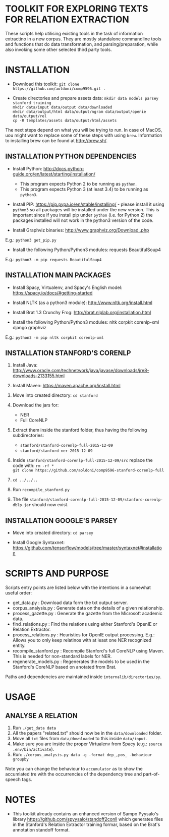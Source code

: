 # TOOLKIT FOR EXPLORING TEXTS FOR RELATION EXTRACTION

These scripts help utilising existing tools in the task of information extractino in a new corpus. They are mostly standalone commandline tools and functions that do data transformation, and parsing/preparation, while also invoking some other selected third party tools.


# INSTALLATION

- Download this toolkit:
    `git clone https://github.com/aoldoni/comp9596.git .`

- Create directories and prepare assets data:
    `mkdir data models parsey stanford training`  
    `mkdir data/input data/output data/downloaded`  
    `mkdir data/output/html data/output/ngram data/output/openie data/output/rel`  
    `cp -R templates/assets data/output/html/assets`

The next steps depend on what you will be trying to run. In case of MacOS, uou might want to replace some of these steps with using `brew`. Information to installing brew can be found at http://brew.sh/.


## INSTALLATION PYTHON DEPENDENCIES

- Install Python: http://docs.python-guide.org/en/latest/starting/installation/
    - This program expects Python 2 to be running as `python`.
    - This program expects Python 3 (at least 3.4) to be running as `python3`.

- Install PIP: https://pip.pypa.io/en/stable/installing/ - please install it using `python3` so all packages will be installed under the new version. This is important since if you install pip under `python` (i.e. for Python 2) the packages installed will not work in the python3 version of the code.

- Install Graphviz binaries: http://www.graphviz.org/Download..php

E.g.:
    `python3 get_pip.py`

- Install the following Python/Python3 modules:
    requests
    BeautifulSoup4

E.g.:
    `python3 -m pip requests BeautifulSoup4`


## INSTALLATION MAIN PACKAGES

- Install Spacy, Virtualenv, and Spacy's English model: https://spacy.io/docs/#getting-started
- Install NLTK (as a python3 module): http://www.nltk.org/install.html
- Install Brat 1.3 Crunchy Frog: http://brat.nlplab.org/installation.html

- Install the following Python/Python3 modules:
    nltk
    corpkit
    corenlp-xml
    django
    graphviz

E.g.:
    `python3 -m pip nltk corpkit corenlp-xml`


## INSTALLATION STANFORD'S CORENLP

1. Install Java: http://www.oracle.com/technetwork/java/javase/downloads/jre8-downloads-2133155.html
2. Install Maven: https://maven.apache.org/install.html

3. Move into created directory:
    `cd stanford`

4. Download the jars for:
    - NER
    - Full CoreNLP

5. Extract them inside the stanford folder, thus having the following subdirectories:
    - `stanford/stanford-corenlp-full-2015-12-09`
    - `stanford/stanford-ner-2015-12-09`

6. Inside `stanford/stanford-corenlp-full-2015-12-09/src` replace the code with:
    `rm -rf *`  
    `git clone https://github.com/aoldoni/comp9596-stanford-corenlp-full`  

7. `cd ../../..`

8. Run `recompile_stanford.py`

9. The file `stanford/stanford-corenlp-full-2015-12-09/stanford-corenlp-dblp.jar` should now exist.


## INSTALLATION GOOGLE'S PARSEY

- Move into created directory:
    `cd parsey`

- Install Google Syntaxnet: https://github.com/tensorflow/models/tree/master/syntaxnet#installation


# SCRIPTS AND PURPOSE

Scripts entry points are listed below with the intentions in a somewhat useful order:
- get_data.py : Download data form the txt output server.
- corpus_analysis.py : Generate data on the details of a given relationship.
- process_gazette.py : Generate the gazette from the Microsoft academic data.
- find_relations.py : Find the relations using either Stanford's OpenIE or Relation Extractor.
- process_relations.py : Heuristics for OpenIE output processing. E.g.: Allows you to only keep relatinos with at least one NER recognized entity.
- recompile_stanford.py : Recompile Stanford's full CoreNLP using Maven. This is needed for non-standard labels for NER.
- regenerate_models.py : Regenerates the models to be used in the Stanford's CoreNLP based on anotated from Brat.

Paths and dependencies are maintained inside `internalib/directories/py`.


# USAGE

## ANALYSE A RELATION

1. Run `./get_data data`
2. All the papers "related.txt" should now be in the `data/downloaded` folder.
3. Move all `txt` files from `data/downloaded` to this inside `data/input`.
4. Make sure you are inside the proper Virtualenv from Spacy (e.g.: `source .env/bin/activate`).
5. Run:
    `./corpus_analysis.py data -g -format dep_,pos_ -behaviour groupby`

Note you can change the behaviour to `accumulator` as to show the accumlated tre with the occurrencies of the dependency tree and part-of-speech tags.


# NOTES

- This toolkit already contains an enhanced version of Sampo Pyysalo's library https://github.com/spyysalo/standoff2conll which generates files in the Stanford's Relation Extractor training formar, based on the Brat's annotation standoff format.